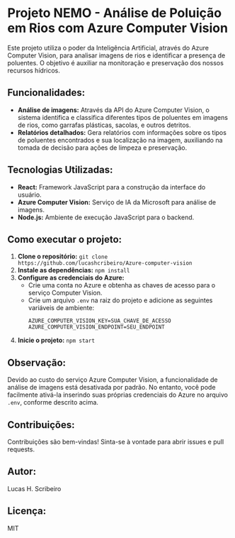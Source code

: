 # Projeto NEMO - Análise de Poluição em Rios com Azure Computer Vision

Este projeto utiliza o poder da Inteligência Artificial, através do Azure Computer Vision, para analisar imagens de rios e identificar a presença de poluentes. O objetivo é auxiliar na  monitoração e preservação dos nossos recursos hídricos.

## Funcionalidades:

* **Análise de imagens:** Através da API do Azure Computer Vision, o sistema identifica e classifica diferentes tipos de poluentes em imagens de rios, como garrafas plásticas, sacolas, e outros detritos.
* **Relatórios detalhados:** Gera relatórios com informações sobre os tipos de poluentes encontrados e sua localização na imagem, auxiliando na tomada de decisão para ações de limpeza e preservação.

## Tecnologias Utilizadas:

* **React:** Framework JavaScript para a construção da interface do usuário.
* **Azure Computer Vision:** Serviço de IA da Microsoft para análise de imagens.
* **Node.js:** Ambiente de execução JavaScript para o backend.

## Como executar o projeto:

1. **Clone o repositório:** `git clone https://github.com/lucashcribeiro/Azure-computer-vision`
2. **Instale as dependências:** `npm install`
3. **Configure as credenciais do Azure:**
    * Crie uma conta no Azure e obtenha as chaves de acesso para o serviço Computer Vision.
    * Crie um arquivo `.env` na raiz do projeto e adicione as seguintes variáveis de ambiente:
        ```
        AZURE_COMPUTER_VISION_KEY=SUA_CHAVE_DE_ACESSO
        AZURE_COMPUTER_VISION_ENDPOINT=SEU_ENDPOINT
        ```
4. **Inicie o projeto:** `npm start`

## Observação:

Devido ao custo do serviço Azure Computer Vision, a funcionalidade de análise de imagens está desativada por padrão. No entanto, você pode facilmente ativá-la inserindo suas próprias credenciais do Azure no arquivo `.env`, conforme descrito acima.

## Contribuições:

Contribuições são bem-vindas! Sinta-se à vontade para abrir issues e pull requests.

## Autor:

Lucas H. Scribeiro

## Licença:

MIT
